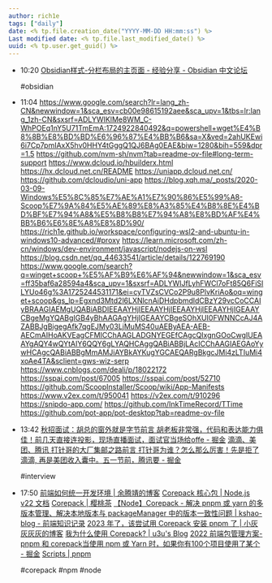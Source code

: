 ```yaml
---
author: rich1e
tags: ["daily"]
date: <% tp.file.creation_date("YYYY-MM-DD HH:mm:ss") %>
Last modified date: <% tp.file.last_modified_date() %>
uuid: <% tp.user.get_guid() %>
---
```


- 10:20 
  [Obsidian样式-分栏布局的主页面 - 经验分享 - Obsidian 中文论坛](https://forum-zh.obsidian.md/t/topic/36401)
  
  #obsidian  
- 11:04 
  https://www.google.com/search?lr=lang_zh-CN&newwindow=1&sca_esv=cb00e98615192aee&sca_upv=1&tbs=lr:lang_1zh-CN&sxsrf=ADLYWIKlMe8WM_C-WhPOEq1nY5U71TmEmA:1724922840492&q=powershell+wget%E4%B8%8B%E8%BD%BD%E6%96%87%E4%BB%B6&sa=X&ved=2ahUKEwi6i7Cp7pmIAxX5hv0HHY4tGggQ1QJ6BAg0EAE&biw=1280&bih=559&dpr=1.5
  https://github.com/nvm-sh/nvm?tab=readme-ov-file#long-term-support
  https://www.dcloud.io/hbuilderx.html
  https://hx.dcloud.net.cn/README
  https://uniapp.dcloud.net.cn/
  https://github.com/dcloudio/uni-app
  https://blog.xqh.ma/_posts/2020-03-09-Windows%E5%8C%85%E7%AE%A1%E7%90%86%E5%99%A8-Scoop%E7%9A%84%E5%AE%89%E8%A3%85%E4%B8%8E%E4%BD%BF%E7%94%A8&%E5%B8%B8%E7%94%A8%E8%BD%AF%E4%BB%B6%E6%8E%A8%E8%8D%90/
  https://rich1e.github.io/workspace/configuring-wsl2-and-ubuntu-in-windows10-advanced/#proxy
  https://learn.microsoft.com/zh-cn/windows/dev-environment/javascript/nodejs-on-wsl
  https://blog.csdn.net/qq_44633541/article/details/122769190
  https://www.google.com/search?q=winget+scoop+%E5%AF%B9%E6%AF%94&newwindow=1&sca_esv=ff35baf6a28594a4&sca_upv=1&sxsrf=ADLYWIJfLyhFWCl7oFt85Q6FiSILYUo46g%3A1725244531171&ei=cyTVZsCVCo2P9u8PlvKriAo&oq=winget+scoop&gs_lp=Egxnd3Mtd2l6LXNlcnAiDHdpbmdldCBzY29vcCoCCAIyBRAAGIAEMgUQABiABDIEEAAYHjIEEAAYHjIEEAAYHjIEEAAYHjIGEAAYCBgeMgYQABgIGB4yBhAAGAgYHjIGEAAYCBgeSOhXUI0FWNNCcAJ4AZABBJgBigegAfk7qgEJMy03LjMuMS40uAEByAEA-AEB-AECmAIHoAKVEagCFMICChAAGLADGNYEGEfCAgcQIxgnGOoCwgIUEAAYgAQY4wQYtAIY6QQY6gLYAQHCAggQABiABBjLAcICChAAGIAEGAoYywHCAgcQABiABBgMmAMJiAYBkAYKugYGCAEQARgBkgcJMi4zLTIuMi4xoAe4TA&sclient=gws-wiz-serp
  https://www.cnblogs.com/deali/p/18022172
  https://sspai.com/post/67005
  https://sspai.com/post/52710
  https://github.com/ScoopInstaller/Scoop/wiki/App-Manifests
  https://www.v2ex.com/t/950041
  https://v2ex.com/t/910296
  https://snipdo-app.com/
  https://github.com/InkTimeRecord/TTime
  https://github.com/pot-app/pot-desktop?tab=readme-ov-file
   
- 13:42 
  [秋招面试：胡总的窗外就是字节前言 胡老板非常强，代码和表达能力俱佳！前几天直接连投影，现场直播面试，面试官当场给offe - 掘金](https://juejin.cn/post/7409196648038678569?utm_source=gold_browser_extension)
  [滴滴、美团、腾讯 打针哥的大厂集邮之路前言 打针哥为谁？怎么那么厉害！先是拒了滴滴, 再是美团收入囊中。五一节前，腾讯要 - 掘金](https://juejin.cn/post/7364283070869372963#heading-42)
  
  #interview 
- 17:50 
  [前端如何统一开发环境 | 余腾靖的博客](https://yutengjing.com/posts/%E5%89%8D%E7%AB%AF%E5%A6%82%E4%BD%95%E7%BB%9F%E4%B8%80%E5%BC%80%E5%8F%91%E7%8E%AF%E5%A2%83/)
  [Corepack 核心包 | Node.js v22 文档](https://nodejs.cn/api/corepack.html)
  [Corepack | 樱桃茶](https://doc.cherrychat.org/node/node%E6%96%87%E6%A1%A3/Corepack.html#upgrading-the-global-versions)
  [【Node】Corepack - 解决 pnpm 或 yarn 的多版本管理、解决本地版本与 packageManager 中的版本一致性问题 | kshao-blog - 前端知识记录](https://ksh7.com/posts/node-corepack/index.html#%E7%9B%AE%E5%89%8D%E6%94%AF%E6%8C%81%E7%9A%84%E5%8C%85%E7%AE%A1%E7%90%86%E5%99%A8)
  [2023 年了，该尝试用 Corepack 安装 pnpm 了 | 小灰灰灰灰的博客](https://blog.lyh543.cn/posts/2023-04-28-install-pnpm-by-corepack.html)
  [我为什么使用 Corepack? | u3u's Blog](https://qwq.cat/blog/why-do-i-use-corepack)
  [2022 前端包管理方案-pnpm 和 corepack当使用 npm 或 Yarn 时，如果你有100个项目使用了某个 - 掘金](https://juejin.cn/post/7060448346107805732)
  [Scripts | pnpm](https://pnpm.io/scripts)
  
  #corepack #npm #node  